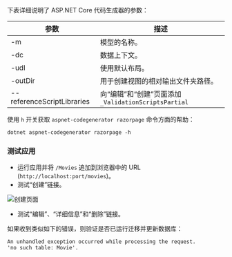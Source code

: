 下表详细说明了 ASP.NET Core 代码生成器的参数：

| 参数               | 描述|
| ----------------- | ------------ |
| -m  | 模型的名称。 |
| -dc  | 数据上下文。 |
| -udl | 使用默认布局。 |
| -outDir | 用于创建视图的相对输出文件夹路径。 |
| --referenceScriptLibraries | 向“编辑”和“创建”页面添加 `_ValidationScriptsPartial` |

使用 `h` 开关获取 `aspnet-codegenerator razorpage` 命令方面的帮助：

```console
dotnet aspnet-codegenerator razorpage -h
```
<a name="test"></a>
### <a name="test-the-app"></a>测试应用

* 运行应用并将 `/Movies` 追加到浏览器中的 URL (`http://localhost:port/movies`)。
* 测试“创建”链接。

 ![创建页面](../../tutorials/razor-pages/model/_static/conan.png)

<a name="scaffold"></a>

* 测试“编辑”、“详细信息”和“删除”链接。

如果收到类似如下的错误，则验证是否已运行迁移并更新数据库：

```
An unhandled exception occurred while processing the request.
'no such table: Movie'.
```
